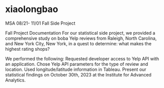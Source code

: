 # xiaolongbao
MSA 08/21- 11/01 Fall Side Project

Fall Project Documentation
For our statistical side project, we provided a comprehensive study on boba Yelp reviews from Raleigh, North Carolina, and New York City, New York, in a quest to determine: what makes the highest rating shops?

We performed the following: 
Requested developer access to Yelp API with an application.
Chose Yelp API parameters for the type of review and location.
Used longitude/latitude information in Tableau.
Present our statistical findings on October 30th, 2023 at the Institute for Advanced Analytics.
